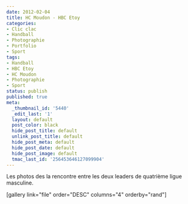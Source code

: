 ```yaml
---
date: 2012-02-04
title: HC Moudon - HBC Etoy
categories:
- Clic clac
- Handball
- Photographie
- Portfolio
- Sport
tags:
- Handball
- HBC Etoy
- HC Moudon
- Photographie
- Sport
status: publish
published: true
meta:
  _thumbnail_id: '5440'
  _edit_last: '1'
  layout: default
  post_color: black
  hide_post_title: default
  unlink_post_title: default
  hide_post_meta: default
  hide_post_date: default
  hide_post_image: default
  tmac_last_id: '256453646127099904'
---
```

Les photos des la rencontre entre les deux leaders de quatrième ligue masculine. <!--more-->

[gallery link="file" order="DESC" columns="4" orderby="rand"]
